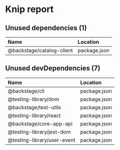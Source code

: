 # Knip report

## Unused dependencies (1)

| Name                      | Location     |
|:--------------------------|:-------------|
| @backstage/catalog-client | package.json |

## Unused devDependencies (7)

| Name                        | Location     |
|:----------------------------|:-------------|
| @backstage/cli              | package.json |
| @testing-library/dom        | package.json |
| @backstage/test-utils       | package.json |
| @testing-library/react      | package.json |
| @backstage/core-app-api     | package.json |
| @testing-library/jest-dom   | package.json |
| @testing-library/user-event | package.json |

